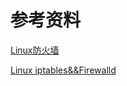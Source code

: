 # 参考资料
[Linux防火墙](https://www.bilibili.com/video/BV1Su411D7Qx/?spm_id_from=pageDriver&vd_source=00c7bb189a105f317a347bc7d83911b5)

[Linux iptables&&Firewalld](https://firststory.feishu.cn/docs/doccnr9KMt9Ynbmv4oJIRWrh4vh)
